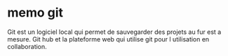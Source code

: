 # memo git
Git est un logiciel local qui permet de sauvegarder des projets au fur est a mesure.
Git hub et la plateforme web qui utilise git pour l utilisation en collaboration.

